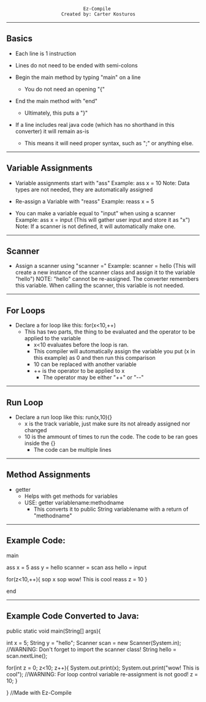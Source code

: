                                 Ez-Compile
                        Created by: Carter Kosturos

-------------------------
Basics
-------------------------
- Each line is 1 instruction

- Lines do not need to be ended with semi-colons

- Begin the main method by typing "main" on a line
    - You do not need an opening "{"

- End the main method with "end"
    - Ultimately, this puts a "}"

- If a line includes real java code (which has no shorthand in this converter) it will remain as-is
    - This means it will need proper syntax, such as ";" or anything else.

-------------------------
Variable Assignments
-------------------------

- Variable assignments start with "ass"
    Example: ass x = 10
    Note: Data types are not needed, they are automatically assigned

- Re-assign a Variable with "reass"
    Example: reass x = 5

- You can make a variable equal to "input" when using a scanner
    Example: ass x = input
    (This will gather user input and store it as "x")
    Note: If a scanner is not defined, it will automatically make one.

-------------------------
Scanner
-------------------------

- Assign a scanner using "scanner ="
    Example: scanner = hello
    (This will create a new instance of the scanner class and assign it to the variable "hello")
    NOTE: "hello" cannot be re-assigned. The converter remembers this variable. When calling the scanner, this variable is not needed.

-------------------------
For Loops
-------------------------

- Declare a for loop like this: for(x<10,++)
    - This has two parts, the thing to be evaluated and the operator to be applied to the variable
        - x<10 evaluates before the loop is ran.
        - This compiler will automatically assign the variable you put (x in this example) as 0 and then run this comparison
        - 10 can be replaced with another variable
        - ++ is the operator to be applied to x
            - The operator may be either "++" or "--"

-------------------------
Run Loop
-------------------------

- Declare a run loop like this: run(x,10){}
    - x is the track variable, just make sure its not already assigned nor changed
    - 10 is the ammount of times to run the code. The code to be ran goes inside the {}
        - The code can be multiple lines

-------------------------
Method Assignments
-------------------------

- getter
    - Helps with get methods for variables
    - USE: getter variablename:methodname
        - This converts it to public String variablename with a return of "methodname"

-------------------------
Example Code:
-------------------------
main

ass x = 5
ass y = hello
scanner = scan
ass hello = input


for(z<10,++){
    sop x
    sop wow! This is cool
    reass z = 10
}

end


----------------------------------
Example Code Converted to Java:
----------------------------------
public static void main(String[] args){

int x = 5;
String y = "hello";
Scanner scan = new Scanner(System.in);
//WARNING: Don't forget to import the scanner class!
String hello = scan.nextLine();


for(int z = 0; z<10; z++){
   System.out.print(x);
   System.out.print("wow! This is cool");
    //WARNING: For loop control variable re-assignment is not good!
    z = 10;
}

}
//Made with Ez-Compile
